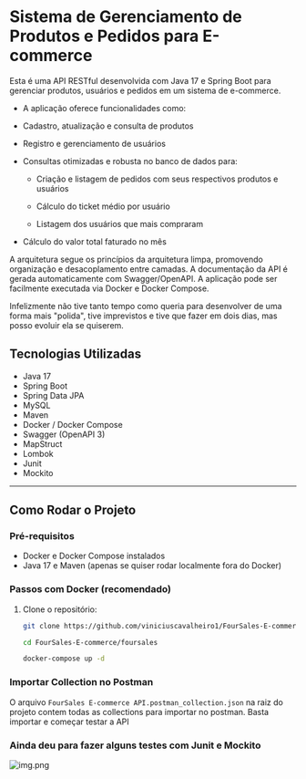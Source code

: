 # Sistema de Gerenciamento de Produtos e Pedidos para E-commerce

Esta é uma API RESTful desenvolvida com Java 17 e Spring Boot para gerenciar produtos, usuários e pedidos em um sistema de e-commerce.

- A aplicação oferece funcionalidades como:

- Cadastro, atualização e consulta de produtos

- Registro e gerenciamento de usuários
- Consultas otimizadas e robusta no banco de dados para:
  - Criação e listagem de pedidos com seus respectivos produtos e usuários

  - Cálculo do ticket médio por usuário

  - Listagem dos usuários que mais compraram

- Cálculo do valor total faturado no mês

A arquitetura segue os princípios da arquitetura limpa, promovendo organização e desacoplamento entre camadas. A documentação da API é gerada automaticamente com Swagger/OpenAPI. A aplicação pode ser facilmente executada via Docker e Docker Compose.

Infelizmente não tive tanto tempo como queria para desenvolver de uma forma mais "polida", tive imprevistos e tive que fazer em dois dias, mas posso evoluir ela se quiserem.

## Tecnologias Utilizadas

- Java 17
- Spring Boot
- Spring Data JPA
- MySQL
- Maven
- Docker / Docker Compose
- Swagger (OpenAPI 3)
- MapStruct
- Lombok
- Junit
- Mockito

---

## Como Rodar o Projeto

### Pré-requisitos

- Docker e Docker Compose instalados
- Java 17 e Maven (apenas se quiser rodar localmente fora do Docker)

### Passos com Docker (recomendado)

1. Clone o repositório:
   ```bash
   git clone https://github.com/viniciuscavalheiro1/FourSales-E-commerce.git
   
   cd FourSales-E-commerce/foursales
   
   docker-compose up -d

### Importar Collection no Postman

O arquivo ```FourSales E-commerce API.postman_collection.json``` na raiz do projeto contem todas as collections para importar no postman. Basta importar e começar testar a API

### Ainda deu para fazer alguns testes com Junit e Mockito

![img.png](img.png)

